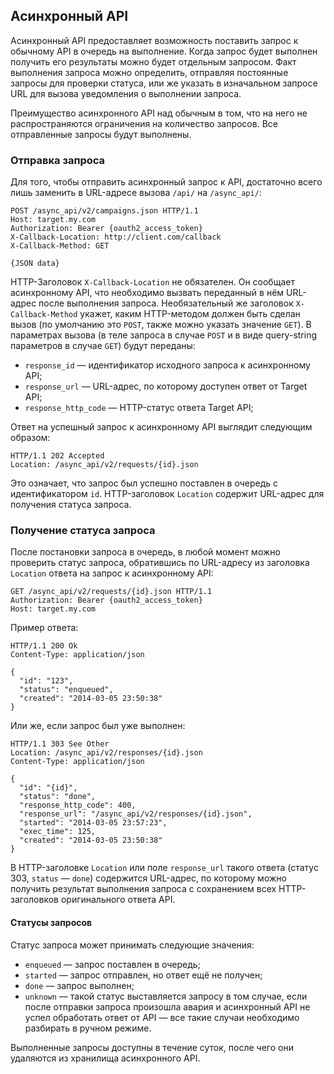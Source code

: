 ## Асинхронный API

Асинхронный API предоставляет возможность поставить запрос к обычному API
в очередь на выполнение. Когда запрос будет выполнен получить
его результаты можно будет отдельным запросом. Факт выполнения запроса можно
определить, отправляя постоянные запросы для проверки статуса, или же указать
в изначальном запросе URL для вызова уведомления о выполнении запроса.

Преимущество асинхронного API над обычным в том, что на него не
распространяются ограничения на количество запросов. Все отправленные запросы
будут выполнены.

### Отправка запроса

Для того, чтобы отправить асинхронный запрос к API, достаточно всего лишь
заменить в URL-адресе вызова `/api/` на `/async_api/`:

    POST /async_api/v2/campaigns.json HTTP/1.1
    Host: target.my.com
    Authorization: Bearer {oauth2_access_token}
    X-Callback-Location: http://client.com/callback
    X-Callback-Method: GET

    {JSON data}

HTTP-Заголовок `X-Callback-Location` не обязателен. Он сообщает асинхронному
API, что необходимо вызвать переданный в нём URL-адрес после выполнения
запроса. Необязательный же заголовок `X-Callback-Method` укажет, каким
HTTP-методом должен быть сделан вызов (по умолчанию это `POST`, также можно
указать значение `GET`). В параметрах вызова (в теле запроса в случае `POST` и
в виде query-string параметров в случае `GET`) будут переданы:

* `response_id` — идентификатор исходного запроса к асинхронному API;
* `response_url` — URL-адрес, по которому доступен ответ от Target API;
* `response_http_code` — HTTP-статус ответа Target API;

Ответ на успешный запрос к асинхронному API выглядит следующим образом:

    HTTP/1.1 202 Accepted
    Location: /async_api/v2/requests/{id}.json

Это означает, что запрос был успешно поставлен в очередь с идентификатором `id`.
HTTP-заголовок `Location` содержит URL-адрес для получения статуса запроса.

### Получение статуса запроса

После постановки запроса в очередь, в любой момент можно проверить статус
запроса, обратившись по URL-адресу из заголовка `Location` ответа на запрос к
асинхронному API:

    GET /async_api/v2/requests/{id}.json HTTP/1.1
    Authorization: Bearer {oauth2_access_token}
    Host: target.my.com

Пример ответа:

    HTTP/1.1 200 Ok
    Content-Type: application/json

    {
      "id": "123",
      "status": "enqueued",
      "created": "2014-03-05 23:50:38"
    }

Или же, если запрос был уже выполнен:

    HTTP/1.1 303 See Other
    Location: /async_api/v2/responses/{id}.json
    Content-Type: application/json

    {
      "id": "{id}",
      "status": "done",
      "response_http_code": 400,
      "response_url": "/async_api/v2/responses/{id}.json",
      "started": "2014-03-05 23:57:23",
      "exec_time": 125,
      "created": "2014-03-05 23:50:38"
    }

В HTTP-заголовке `Location` или поле `response_url` такого ответа (статус 303,
`status` — `done`) содержится URL-адрес, по которому можно получить результат
выполнения запроса с сохранением всех HTTP-заголовков оригинального ответа
API.

#### Статусы запросов

Статус запроса может принимать следующие значения:

* `enqueued` — запрос поставлен в очередь;
* `started` — запрос отправлен, но ответ ещё не получен;
* `done` — запрос выполнен;
* `unknown` — такой статус выставляется запросу в том случае, если после
  отправки запроса произошла авария и асинхронный API не успел обработать ответ
  от API — все такие случаи необходимо разбирать в ручном режиме.

Выполненные запросы доступны в течение суток, после чего они удаляются из
хранилища асинхронного API.
